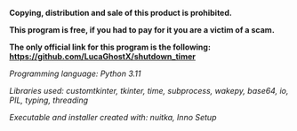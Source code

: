 **Copying, distribution and sale of this product is prohibited.**

**This program is free, if you had to pay for it you are a victim of a scam.**

**The only official link for this program is the following: https://github.com/LucaGhostX/shutdown_timer**

*Programming language:
Python 3.11*

*Libraries used:
customtkinter,
tkinter,
time,
subprocess,
wakepy,
base64,
io,
PIL,
typing,
threading*

*Executable and installer created with:
nuitka,
Inno Setup*
